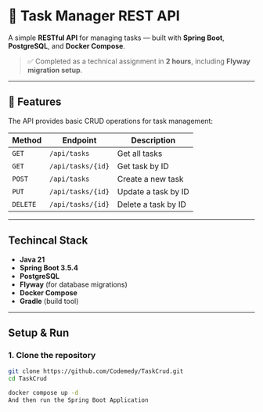 # 🧩 Task Manager REST API

A simple **RESTful API** for managing tasks — built with **Spring Boot**, **PostgreSQL**, and **Docker Compose**.

> ✅ Completed as a technical assignment in **2 hours**, including **Flyway migration setup**.

---

## 🚀 Features

The API provides basic CRUD operations for task management:

| Method | Endpoint | Description |
|---------|-----------|-------------|
| `GET` | `/api/tasks` | Get all tasks |
| `GET` | `/api/tasks/{id}` | Get task by ID |
| `POST` | `/api/tasks` | Create a new task |
| `PUT` | `/api/tasks/{id}` | Update a task by ID |
| `DELETE` | `/api/tasks/{id}` | Delete a task by ID |

---

## Techincal Stack

- **Java 21**  
- **Spring Boot 3.5.4**
- **PostgreSQL**
- **Flyway** (for database migrations)
- **Docker Compose**
- **Gradle** (build tool)

---

## Setup & Run

### 1. Clone the repository
```bash
git clone https://github.com/Codemedy/TaskCrud.git
cd TaskCrud

docker compose up -d
And then run the Spring Boot Application
